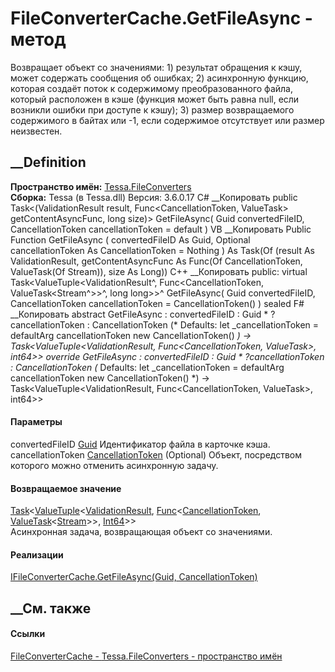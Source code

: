 # FileConverterCache.GetFileAsync - метод
Возвращает объект со значениями: 1) результат обращения к кэшу, может
содержать сообщения об ошибках; 2) асинхронную функцию, которая создаёт поток
к содержимому преобразованного файла, который расположен в кэше (функция может
быть равна null, если возникли ошибки при доступе к кэшу); 3) размер
возвращаемого содержимого в байтах или -1, если содержимое отсутствует или
размер неизвестен.
## __Definition
 **Пространство имён:** [Tessa.FileConverters](N_Tessa_FileConverters.htm)  
 **Сборка:** Tessa (в Tessa.dll) Версия: 3.6.0.17
C# __Копировать
     public Task<(ValidationResult result, Func<CancellationToken, ValueTask<Stream>> getContentAsyncFunc, long size)> GetFileAsync(
    	Guid convertedFileID,
    	CancellationToken cancellationToken = default
    )
VB __Копировать
     Public Function GetFileAsync ( 
    	convertedFileID As Guid,
    	Optional cancellationToken As CancellationToken = Nothing
    ) As Task(Of (result As ValidationResult, getContentAsyncFunc As Func(Of CancellationToken, ValueTask(Of Stream)), size As Long))
C++ __Копировать
     public:
    virtual Task<ValueTuple<ValidationResult^, Func<CancellationToken, ValueTask<Stream^>>^, long long>>^ GetFileAsync(
    	Guid convertedFileID, 
    	CancellationToken cancellationToken = CancellationToken()
    ) sealed
F# __Копировать
     abstract GetFileAsync : 
            convertedFileID : Guid * 
            ?cancellationToken : CancellationToken 
    (* Defaults:
            let _cancellationToken = defaultArg cancellationToken new CancellationToken()
    *)
    -> Task<ValueTuple<ValidationResult, Func<CancellationToken, ValueTask<Stream>>, int64>> 
    override GetFileAsync : 
            convertedFileID : Guid * 
            ?cancellationToken : CancellationToken 
    (* Defaults:
            let _cancellationToken = defaultArg cancellationToken new CancellationToken()
    *)
    -> Task<ValueTuple<ValidationResult, Func<CancellationToken, ValueTask<Stream>>, int64>> 
#### Параметры
convertedFileID [Guid](https://learn.microsoft.com/dotnet/api/system.guid)
    Идентификатор файла в карточке кэша.
cancellationToken
[CancellationToken](https://learn.microsoft.com/dotnet/api/system.threading.cancellationtoken)
(Optional)
    Объект, посредством которого можно отменить асинхронную задачу.
#### Возвращаемое значение
[Task](https://learn.microsoft.com/dotnet/api/system.threading.tasks.task-1)<[ValueTuple](https://learn.microsoft.com/dotnet/api/system.valuetuple-3)<[ValidationResult](T_Tessa_Platform_Validation_ValidationResult.htm),
[Func](https://learn.microsoft.com/dotnet/api/system.func-2)<[CancellationToken](https://learn.microsoft.com/dotnet/api/system.threading.cancellationtoken),
[ValueTask](https://learn.microsoft.com/dotnet/api/system.threading.tasks.valuetask-1)<[Stream](https://learn.microsoft.com/dotnet/api/system.io.stream)>>,
[Int64](https://learn.microsoft.com/dotnet/api/system.int64)>>  
Асинхронная задача, возвращающая объект со значениями.
#### Реализации
[IFileConverterCache.GetFileAsync(Guid,
CancellationToken)](M_Tessa_FileConverters_IFileConverterCache_GetFileAsync.htm)  
##  __См. также
#### Ссылки
[FileConverterCache - ](T_Tessa_FileConverters_FileConverterCache.htm)
[Tessa.FileConverters - пространство имён](N_Tessa_FileConverters.htm)
